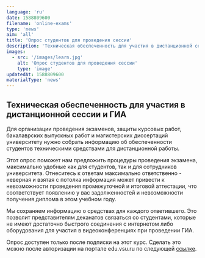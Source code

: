 ```yaml
---
language: 'ru'
date: 1588809600
filename: 'online-exams'
type: 'news'
aim: 'all'
title: 'Опрос студентов для проведения сессии'
description: 'Техническая обеспеченность для участия в дистанционной сессии и ГИА...'
images:
  - src: '/images/learn.jpg'
    alt: 'Опрос студентов для проведения сессии'
    type: 'image'
updatedAt: 1588809600
materialType: 'news'
---
```

## Техническая обеспеченность для участия в дистанционной сессии и ГИА

Для организации проведения экзаменов, защиты курсовых работ, бакалаврских выпускных работ и магистерских диссертаций университету нужно собрать информацию об обеспеченности студентов техническими средствами для дистанционной работы.

Этот опрос поможет нам предложить процедуры проведения экзамена, максимально удобные как для студентов, так и для сотрудников университета. Отнеситесь к ответам максимально ответственно - неверная и взятая с потолка информация может привести к невозможности проведения промежуточной и итоговой аттестации, что соответствует появлению у вас задолженностей и невозможности получения диплома в этом учебном году.

Мы сохраняем информацию о средствах для каждого ответившего. Это позволит представителям деканатов связаться со студентами, которые не имеют достаточно быстрого соединения с интернетом либо оборудования для участия в видеоконференциях при проведении ГИА.

Опрос доступен только после подписки на этот курс. Сделать это можно после авторизации на портале edu.vsu.ru по  следующей [ссылке](https://edu.vsu.ru/enrol/index.php?id=5432).
